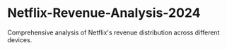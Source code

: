 # Netflix-Revenue-Analysis-2024
Comprehensive analysis of Netflix's revenue distribution across different devices.
